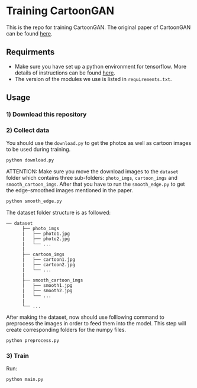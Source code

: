 # Training CartoonGAN

This is the repo for training CartoonGAN. The original paper of CartoonGAN can be found [here](http://openaccess.thecvf.com/content_cvpr_2018/papers/Chen_CartoonGAN_Generative_Adversarial_CVPR_2018_paper.pdf).

## Requirments
* Make sure you have set up a python environment for tensorflow. More details of instructions can be found [here](https://ml5js.org/docs/training-setup).
* The version of the modules we use is listed in `requirements.txt`.

## Usage

### 1) Download this repository

### 2) Collect data
You should use the `download.py` to get the photos as well as cartoon images to be used during training.

```bash
python download.py
```

ATTENTION: Make sure you move the download images to the `dataset` folder which contains three sub-folders: `photo_imgs`, `cartoon_imgs` and `smooth_cartoon_imgs`. After that you have to run the `smooth_edge.py` to get the edge-smoothed images mentioned in the paper.

```bash
python smooth_edge.py
```

The dataset folder structure is as followed:
```
── dataset
      ├── photo_imgs
      |   ├── photo1.jpg
      |   ├── photo2.jpg
      |   └── ...
      |
      ├── cartoon_imgs
      |   ├── cartoon1.jpg
      |   ├── cartoon2.jpg
      |   └── ...
      |
      ├── smooth_cartoon_imgs
      |   ├── smooth1.jpg
      |   ├── smooth2.jpg
      |   └── ...
      |
      └── ...
```

After making the dataset, now should use folllowing command to preprocess the images in order to feed them into the model. This step will create corresponding folders for the numpy files.

```bash
python preprocess.py
```


### 3) Train

Run:

```bash
python main.py
```
